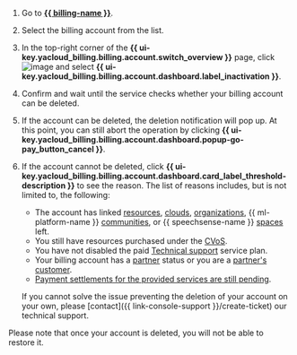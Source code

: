 1. Go to [**{{ billing-name }}**](https://billing.yandex.cloud/accounts/).
1. Select the billing account from the list.
1. In the top-right corner of the **{{ ui-key.yacloud_billing.billing.account.switch_overview }}** page, click ![image](../../_assets/console-icons/ellipsis.svg) and select **{{ ui-key.yacloud_billing.billing.account.dashboard.label_inactivation }}**.
1. Confirm and wait until the service checks whether your billing account can be deleted.
1. If the account can be deleted, the deletion notification will pop up. At this point, you can still abort the operation by clicking **{{ ui-key.yacloud_billing.billing.account.dashboard.popup-go-pay_button_cancel }}**.
1. If the account cannot be deleted, click **{{ ui-key.yacloud_billing.billing.account.dashboard.card_label_threshold-description }}** to see the reason.
   The list of reasons includes, but is not limited to, the following:
   * The account has linked [resources](../../resource-manager/concepts/resources-hierarchy.md#rm-resources), [clouds](../../organization/concepts/manage-services.md#cloud), [organizations](../../organization/concepts/membership.md), {{ ml-platform-name }} [communities](../../datasphere/concepts/community.md), or {{ speechsense-name }} [spaces](../../speechsense/concepts/resources-hierarchy.md#space) left.
   * You still have resources purchased under the [CVoS](../../billing/concepts/cvos.md).
   * You have not disabled the paid [Technical support](../../support/overview.md) service plan.
   * Your billing account has a [partner](../../partner/terms.md#referral-partner) status or you are a [partner's customer](../../partner/terms.md#subaccount).
   * [Payment settlements for the provided services are still pending](../../billing/concepts/act.md).

   If you cannot solve the issue preventing the deletion of your account on your own, please [contact]({{ link-console-support }}/create-ticket) our technical support.

Please note that once your account is deleted, you will not be able to restore it.